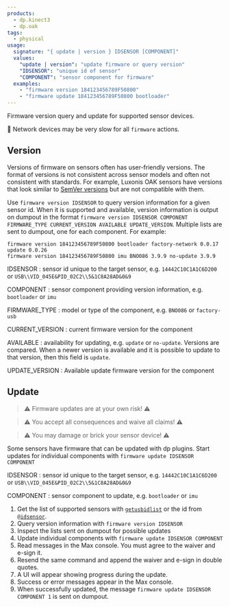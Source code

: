 ```yaml
---
products:
  - dp.kinect3
  - dp.oak
tags:
  - physical
usage:
  signature: "{ update | version } IDSENSOR [COMPONENT]"
  values:
    "update | version": "update firmware or query version"
    "IDSENSOR": "unique id of sensor"
    "COMPONENT": "sensor component for firmware"
  examples:
    - "firmware version 184123456789F50800"
    - "firmware update 184123456789F50800 bootloader"
---
```


Firmware version query and update for supported sensor devices.

:memo: Network devices may be very slow for all `firmware` actions.

## Version

Versions of firmware on sensors often has user-friendly versions. The format of versions
is not consistent across sensor models and often not consistent with standards.
For example, Luxonis OAK sensors have versions that look similar
to [SemVer versions](https://semver.org/) but are not compatible with them.

Use `firmware version IDSENSOR` to query version information for a given sensor id.
When it is supported and available, version information is output on dumpout in the
format `firmware version IDSENSOR COMPONENT FIRMWARE_TYPE CURRENT_VERSION AVAILABLE UPDATE_VERSION`.
Multiple lists are sent to dumpout, one for each component. For example:
```
firmware version 184123456789F50800 bootloader factory-network 0.0.17 update 0.0.26
firmware version 184123456789F50800 imu BNO086 3.9.9 no-update 3.9.9
```

IDSENSOR
: sensor id unique to the target sensor, e.g. `14442C10C1A1C6D200` or `USB\\VID_045E&PID_02C2\\5&1C8A28AD&0&9`

COMPONENT
: sensor component providing version information, e.g. `bootloader` or `imu`

FIRMWARE_TYPE
: model or type of the component, e.g. `BNO086` or `factory-usb`

CURRENT_VERSION
: current firmware version for the component

AVAILABLE
: availability for updating, e.g. `update` or `no-update`. Versions are
  compared. When a newer version is available and it is possible to update
  to that version, then this field is `update`.

UPDATE_VERSION
: Available update firmware version for the component

## Update

> :warning: Firmware updates are at your own risk! :warning:

> :warning: You accept all consequences and waive all claims! :warning:

> :warning: You may damage or brick your sensor device! :warning:

Some sensors have firmware that can be updated with dp plugins.
Start updates for individual components with `firmware update IDSENSOR COMPONENT`

IDSENSOR
: sensor id unique to the target sensor, e.g. `14442C10C1A1C6D200` or `USB\\VID_045E&PID_02C2\\5&1C8A28AD&0&9`

COMPONENT
: sensor component to update, e.g. `bootloader` or `imu`

1. Get the list of supported sensors with [`getusbidlist`](../methods/getusbidlist.md)
   or the id from [`@idsensor`](../attributes/idsensor.md).
2. Query version information with `firmware version IDSENSOR`
3. Inspect the lists sent on dumpout for possible updates
4. Update individual components with `firmware update IDSENSOR COMPONENT`
5. Read messages in the Max console. You must agree to the waiver and e-sign it.
6. Resend the same command and append the waiver and e-sign in double quotes.
7. A UI will appear showing progress during the update.
8. Success or error messages appear in the Max console.
9. When successfully updated, the message `firmware update IDSENSOR COMPONENT 1` is sent
   on dumpout.
